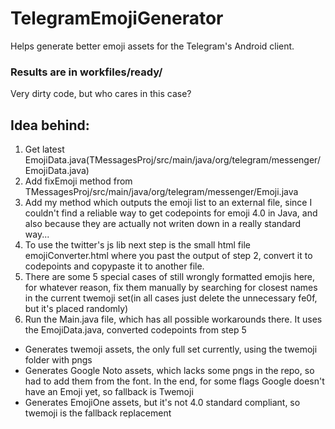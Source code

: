 # TelegramEmojiGenerator
Helps generate better emoji assets for the Telegram's Android client.

### Results are in workfiles/ready/

Very dirty code, but who cares in this case?

## Idea behind:
1. Get latest EmojiData.java(TMessagesProj/src/main/java/org/telegram/messenger/EmojiData.java)
1. Add fixEmoji method from TMessagesProj/src/main/java/org/telegram/messenger/Emoji.java
1. Add my method which outputs the emoji list to an external file, since I couldn't find a reliable way to get codepoints for emoji 4.0 in Java, and also because they are actually not writen down in a really standard way... 
1. To use the twitter's js lib next step is the small html file emojiConverter.html where you past the output of step 2, convert it to codepoints and copypaste it to another file.
1. There are some 5 special cases of still wrongly formatted emojis here, for whatever reason, fix them manually by searching for closest names in the current twemoji set(in all cases just delete the unnecessary fe0f, but it's placed randomly)
1. Run the Main.java file, which has all possible workarounds there. It uses the EmojiData.java, converted codepoints from step 5 
  * Generates twemoji assets, the only full set currently, using the twemoji folder with pngs
  * Generates Google Noto assets, which lacks some pngs in the repo, so had to add them from the font. In the end, for some flags Google doesn't have an Emoji yet, so fallback is Twemoji
  * Generates EmojiOne assets, but it's not 4.0 standard compliant, so twemoji is the fallback replacement

